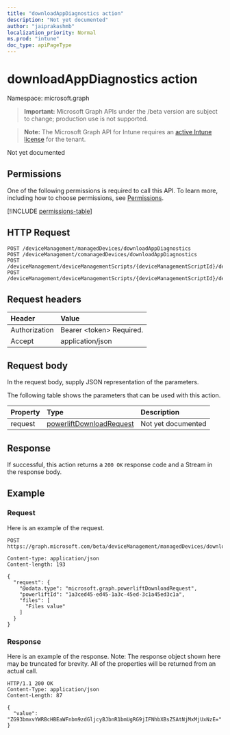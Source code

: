 ```yaml
---
title: "downloadAppDiagnostics action"
description: "Not yet documented"
author: "jaiprakashmb"
localization_priority: Normal
ms.prod: "intune"
doc_type: apiPageType
---
```


# downloadAppDiagnostics action

Namespace: microsoft.graph

> **Important:** Microsoft Graph APIs under the /beta version are subject to change; production use is not supported.

> **Note:** The Microsoft Graph API for Intune requires an [active Intune license](https://go.microsoft.com/fwlink/?linkid=839381) for the tenant.

Not yet documented

## Permissions
One of the following permissions is required to call this API. To learn more, including how to choose permissions, see [Permissions](/graph/permissions-reference).

<!-- { "blockType": "permissions", "name": "intune_devices_manageddevice_downloadappdiagnostics" } -->
[!INCLUDE [permissions-table](../includes/permissions/intune-devices-manageddevice-downloadappdiagnostics-permissions.md)]

## HTTP Request
<!-- {
  "blockType": "ignored"
}
-->
``` http
POST /deviceManagement/managedDevices/downloadAppDiagnostics
POST /deviceManagement/comanagedDevices/downloadAppDiagnostics
POST /deviceManagement/deviceManagementScripts/{deviceManagementScriptId}/deviceRunStates/{deviceManagementScriptDeviceStateId}/managedDevice/users/{userId}/managedDevices/downloadAppDiagnostics
POST /deviceManagement/deviceManagementScripts/{deviceManagementScriptId}/deviceRunStates/{deviceManagementScriptDeviceStateId}/managedDevice/detectedApps/{detectedAppId}/managedDevices/downloadAppDiagnostics
```

## Request headers
|Header|Value|
|:---|:---|
|Authorization|Bearer &lt;token&gt; Required.|
|Accept|application/json|

## Request body
In the request body, supply JSON representation of the parameters.

The following table shows the parameters that can be used with this action.

|Property|Type|Description|
|:---|:---|:---|
|request|[powerliftDownloadRequest](../resources/intune-devices-powerliftdownloadrequest.md)|Not yet documented|



## Response
If successful, this action returns a `200 OK` response code and a Stream in the response body.

## Example

### Request
Here is an example of the request.
``` http
POST https://graph.microsoft.com/beta/deviceManagement/managedDevices/downloadAppDiagnostics

Content-type: application/json
Content-length: 193

{
  "request": {
    "@odata.type": "microsoft.graph.powerliftDownloadRequest",
    "powerliftId": "1a3ced45-ed45-1a3c-45ed-3c1a45ed3c1a",
    "files": [
      "Files value"
    ]
  }
}
```

### Response
Here is an example of the response. Note: The response object shown here may be truncated for brevity. All of the properties will be returned from an actual call.
``` http
HTTP/1.1 200 OK
Content-Type: application/json
Content-Length: 87

{
  "value": "ZG93bmxvYWRBcHBEaWFnbm9zdGljcyBJbnR1bmUgRG9jIFNhbXBsZSAtNjMxMjUxNzE="
}
```

